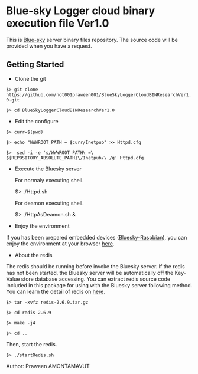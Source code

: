 Blue-sky Logger cloud binary execution file Ver1.0
===================================================
This is [Blue-sky](http://www.bluesky-cps.org) server binary files repository. The source code will be provided when you have a request.

Getting Started
---------------
- Clone the git

 `$> git clone https://github.com/not001praween001/BlueSkyLoggerCloudBINResearchVer1.0.git`

 `$> cd BlueSkyLoggerCloudBINResearchVer1.0`
 
- Edit the configure

 `$> curr=$(pwd)`
 
 `$> echo "WWWROOT_PATH = $curr/Inetpub" >> Httpd.cfg`
 
 `$>  sed -i -e 's/WWWROOT_PATH\ =\ ${REPOSITORY_ABSOLUTE_PATH}\/Inetpub/\ /g' Httpd.cfg`
  
- Execute the Bluesky server

  For normaly executing shell.
	
	$> ./Httpd.sh

  For deamon executing shell.
	
	$> ./HttpAsDeamon.sh &
	
- Enjoy the environment

If you has been prepared embedded devices ([Bluesky-Raspbian](https://github.com/not001praween001/Raspberry-Pi-CPS-SN-trial)), you can enjoy the environment at your browser [here](http://127.0.0.1:8189).

- About the redis

The redis should be running before invoke the Bluesky server. If the redis has not been started, the Bluesky server will be automatically off the Key-Value store database accessing. You can extract redis source code included in this package for using with the Bluesky server following method. You can learn the detail of redis on [here](http://redis.io/). 

	$> tar -xvfz redis-2.6.9.tar.gz
	
	$> cd redis-2.6.9
	
	$> make -j4
	
	$> cd ..

Then, start the redis.
	
	$> ./startRedis.sh

Author: Praween AMONTAMAVUT
